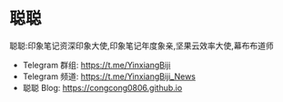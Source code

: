 # 聪聪

聪聪:印象笔记资深印象大使,印象笔记年度象亲,坚果云效率大使,幕布布道师
* Telegram 群组: <https://t.me/YinxiangBiji>
* Telegram 频道: <https://t.me/YinxiangBiji_News>
* 聪聪 Blog: <https://congcong0806.github.io>